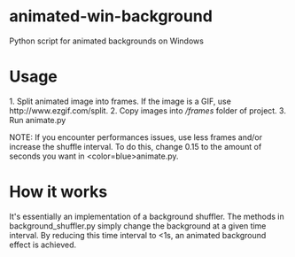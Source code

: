 # animated-win-background
Python script for animated backgrounds on Windows
<h1>Usage</h1>
1. Split animated image into frames. If the image is a GIF, use http://www.ezgif.com/split.
2. Copy images into <i>/frames</i> folder of project.
3. Run <color="blue">animate.py</color>

NOTE: If you encounter performances issues, use less frames and/or increase the shuffle interval. To do this, change 0.15 to the amount of seconds you want in <color=blue>animate.py</color>.

<h1>How it works</h1>
It's essentially an implementation of a background shuffler. The methods in <color=blue>background_shuffler.py</color> simply change the background at a given time interval. By reducing this time interval to <1s, an animated background effect is achieved. 
